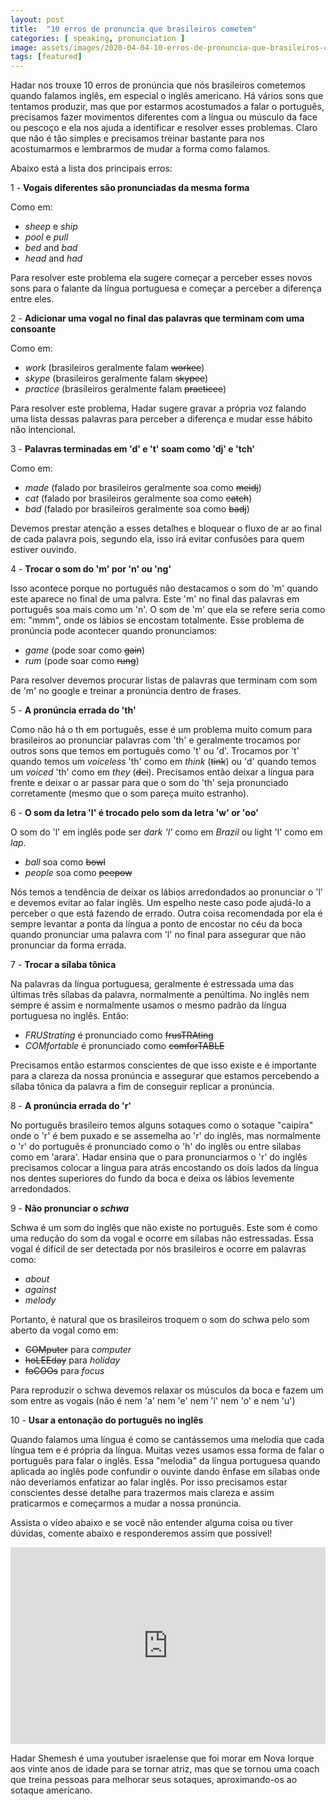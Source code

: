 ```yaml
---
layout: post
title:  "10 erros de pronuncia que brasileiros cometem"
categories: [ speaking, pronunciation ]
image: assets/images/2020-04-04-10-erros-de-pronuncia-que-brasileiros-cometem/01.png
tags: [featured]
---
```

Hadar nos trouxe 10 erros de pronúncia que nós brasileiros cometemos quando falamos inglês, em especial o inglês americano. Há vários sons que tentamos produzir, mas que por estarmos acostumados a falar o português, precisamos fazer movimentos diferentes com a língua ou músculo da face ou pescoço e ela nos ajuda a identificar e resolver esses problemas. Claro que não é tão simples e precisamos treinar bastante para nos acostumarmos e lembrarmos de mudar a forma como falamos.

Abaixo está a lista dos principais erros:

1 - **Vogais diferentes são pronunciadas da mesma forma**

  Como em: 
  - *<say-it>sheep</say-it>* e *<say-it>ship</say-it>*
  - *<say-it>pool</say-it>* e *<say-it>pull</say-it>*
  - *<say-it>bed</say-it>* and *<say-it>bad</say-it>*
  - *<say-it>head</say-it>* and *<say-it>had</say-it>*
  
Para resolver este problema ela sugere começar a perceber esses novos sons para o falante da língua portuguesa e começar a perceber a diferença entre eles.

2 - **Adicionar uma vogal no final das palavras que terminam com uma consoante**

  Como em:
  - *<say-it>work</say-it>* (brasileiros geralmente falam ~~workee~~)
  - *<say-it>skype</say-it>* (brasileiros geralmente falam ~~skypee~~)
  - *<say-it>practice</say-it>* (brasileiros geralmente falam ~~practicee~~)

Para resolver este problema, Hadar sugere gravar a própria voz falando uma lista dessas palavras para perceber a diferença e mudar esse hábito não intencional.

3 - **Palavras terminadas em 'd' e 't' soam como 'dj' e 'tch'**

  Como em:
  - *<say-it>made</say-it>* (falado por brasileiros geralmente soa como ~~meidj~~)
  - *<say-it>cat</say-it>* (falado por brasileiros geralmente soa como ~~catch~~)
  - *<say-it>bad</say-it>* (falado por brasileiros geralmente soa como ~~badj~~)

Devemos prestar atenção a esses detalhes e bloquear o fluxo de ar ao final de cada palavra pois, segundo ela, isso irá evitar confusões para quem estiver ouvindo.
   
4 - **Trocar o som do 'm' por 'n' ou 'ng'**

   Isso acontece porque no português não destacamos o som do 'm' quando este aparece no final de uma palvra. Este 'm' no final das palavras em português soa mais como um 'n'. O som de 'm' que ela se refere seria como em: "mmm", onde os lábios se encostam totalmente. Esse problema de pronúncia pode acontecer quando pronunciamos:

  - *<say-it>game</say-it>* (pode soar como ~~gain~~)
  - *<say-it>rum</say-it>* (pode soar como ~~rung~~)
  
Para resolver devemos procurar listas de palavras que terminam com som de 'm' no google e treinar a pronúncia dentro de frases.

5 - **A pronúncia errada do 'th'**

  Como não há o th em português, esse é um problema muito comum para brasileiros ao pronunciar palavras com 'th' e geralmente trocamos por outros sons que temos em português como 't' ou 'd'. Trocamos por 't' quando temos um *voiceless* 'th' como em *<say-it>think</say-it>* (~~tink~~) ou 'd' quando temos um *voiced* 'th' como em *<say-it>they</say-it>* (~~dei~~). Precisamos então deixar a língua para frente e deixar o ar passar para que o som do 'th' seja pronunciado corretamente (mesmo que o som pareça muito estranho).

6 -  **O som da letra 'l' é trocado pelo som da letra 'w' or 'oo'**

  O som do 'l' em inglês pode ser *dark 'l'* como em *<say-it>Brazil</say-it>* ou light 'l' como em *<say-it>lap</say-it>*. 

  - *<say-it>ball</say-it>* soa como ~~bowl~~
  - *<say-it>people</say-it>* soa como ~~peepow~~

Nós temos a tendência de deixar os lábios arredondados ao pronunciar o 'l' e devemos evitar ao falar inglês. Um espelho neste caso pode ajudá-lo a perceber o que está fazendo de errado. Outra coisa recomendada por ela é sempre levantar a ponta da língua a ponto de encostar no céu da boca quando pronunciar uma palavra com 'l' no final para assegurar que não pronunciar da forma errada.

7 - **Trocar a sílaba tônica**

Na palavras da língua portuguesa, geralmente é estressada uma das últimas três sílabas da palavra, normalmente a penúltima. No inglês nem sempre é assim e normalmente usamos o mesmo padrão da língua portuguesa no inglês. Então:
  - *<say-it>FRUStrating</say-it>* é pronunciado como ~~frusTRAting~~
  - *<say-it>COMfortable</say-it>* é pronunciado como ~~comforTABLE~~
  
Precisamos então estarmos conscientes de que isso existe e é importante para a clareza da nossa pronúncia e assegurar que estamos percebendo a sílaba tônica da palavra a fim de conseguir replicar a pronúncia.


8 - **A pronúncia errada do 'r'**

No português brasileiro temos alguns sotaques como o sotaque "caipira" onde o 'r' é bem puxado e se assemelha ao 'r' do inglês, mas normalmente o 'r' do português é pronunciado como o 'h' do inglês ou entre silabas como em 'arara'. Hadar ensina que o para pronunciarmos o 'r' do inglês precisamos colocar a língua para atrás encostando os dois lados da língua nos dentes superiores do fundo da boca e deixa os lábios levemente arredondados.

9 - **Não pronunciar o *schwa***

Schwa é um som do inglês que não existe no português. Este som é como uma redução do som da vogal e ocorre em sílabas não estressadas. Essa vogal é difícil de ser detectada por nós brasileiros e ocorre em palavras como:

  - *<say-it>about</say-it>*
  - *<say-it>against</say-it>*
  - *<say-it>melody</say-it>*
  
Portanto, é natural que os brasileiros troquem o som do schwa pelo som aberto da vogal como em:
  - ~~COMputer~~ para *<say-it>computer</say-it>*   
  - ~~hoLEEday~~ para *<say-it>holiday</say-it>*
  - ~~foCOOs~~ para *<say-it>focus</say-it>*
  
Para reproduzir o schwa devemos relaxar os músculos da boca e fazem um som entre as vogais (não é nem 'a' nem 'e' nem 'i' nem 'o' e nem 'u')

10 - **Usar a entonação do português no inglês**

Quando falamos uma língua é como se cantássemos uma melodia que cada língua tem e é própria da língua. Muitas vezes usamos essa forma de falar o português para falar o inglês. Essa "melodia" da língua portuguesa quando aplicada ao inglês pode confundir o ouvinte dando ênfase em sílabas onde não deveríamos enfatizar ao falar inglês. Por isso precisamos estar conscientes desse detalhe para trazermos mais clareza e assim praticarmos e começarmos a mudar a nossa pronúncia.

Assista o vídeo abaixo e se você não entender alguma coisa ou tiver dúvidas, comente abaixo e responderemos assim que possível!

<p><iframe style="width:100%;" height="315" src="https://www.youtube.com/embed/dI4TmMEfp2w?rel=0&amp;showinfo=0" frameborder="0" allowfullscreen></iframe></p>

Hadar Shemesh é uma youtuber israelense que foi morar em Nova Iorque aos vinte anos de idade para se tornar atriz, mas que se tornou uma coach que treina pessoas para melhorar seus sotaques, aproximando-os ao sotaque americano.